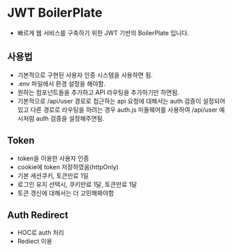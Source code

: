 # JWT BoilerPlate
- 빠르게 웹 서비스를 구축하기 위한 JWT 기반의 BoilerPlate 입니다.

## 사용법
- 기본적으로 구현된 사용자 인증 시스템을 사용하면 됨.
- .env 파일에서 환경 설정을 해야함.
- 원하는 컴포넌트들을 추가하고 API 라우팅을 추가하기만 하면됨.
- 기본적으로 /api/user 경로로 접근하는 api 요청에 대해서는 auth 검증이 설정되어있고 다른 경로로 라우팅을 하려는 경우 auth.js 미들웨어를 사용하여 /api/user 예시처럼 auth 검증을 설정해주면됨.

## Token
- token을 이용한 사용자 인증
- cookie에 token 저장하였음(httpOnly)
- 기본 세션쿠키, 토큰만료 1일
- 로그인 유지 선택시, 쿠키만료 1달, 토큰만료 1달
- 토큰 갱신에 대해서는 더 고민해봐야함

## Auth Redirect
- HOC로 auth 처리
- Rediect 이용